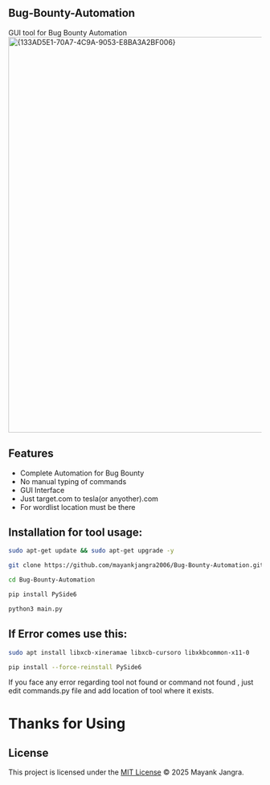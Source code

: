 ## Bug-Bounty-Automation
GUI tool for Bug Bounty Automation 
<img width="1209" height="787" alt="{133AD5E1-70A7-4C9A-9053-E8BA3A2BF006}" src="https://github.com/user-attachments/assets/b99f042c-d499-4d93-a05b-635f4c6e5e18" />
## Features
- Complete Automation for Bug Bounty 
- No manual typing of commands 
- GUI Interface
- Just target.com to tesla(or anyother).com
- For wordlist location must be there

## Installation for tool usage: 
```bash
sudo apt-get update && sudo apt-get upgrade -y 
```
```bash
git clone https://github.com/mayankjangra2006/Bug-Bounty-Automation.git
```
```bash
cd Bug-Bounty-Automation
```
```bash
pip install PySide6
```
```bash
python3 main.py
```
## If Error comes use this: 

```bash
sudo apt install libxcb-xineramae libxcb-cursoro libxkbcommon-x11-0
```
```bash
pip install --force-reinstall PySide6
```
If you face any error regarding tool not found or command not found , just edit commands.py file and add location of tool where it exists.


# Thanks for Using
## License
This project is licensed under the [MIT License](LICENSE) © 2025 Mayank Jangra.

